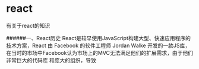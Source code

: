 # react
有关于react的知识

######一、React历史
        React是较早使用JavaScript构建大型、快速应用程序的技术方案，React 由 Facebook 的软件工程师 Jordan Walke 开发的一款JS库，在当时的市场中Facebook认为市场上的MVC无法满足他们的扩展需求，由于他们非常巨大的代码库
	和庞大的组织，导致
